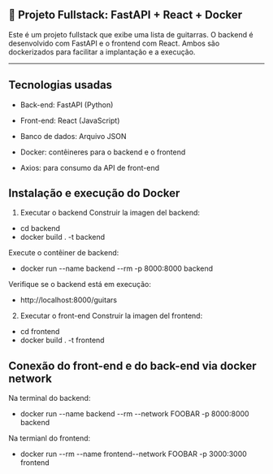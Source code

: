 ##  **📖 Projeto Fullstack: FastAPI + React + Docker**

Este é um projeto fullstack que exibe uma lista de guitarras. O backend é desenvolvido com FastAPI e o frontend com React. Ambos são dockerizados para facilitar a implantação e a execução.

---

## **Tecnologias usadas**
- Back-end: FastAPI (Python)

- Front-end: React (JavaScript)

- Banco de dados: Arquivo JSON

- Docker: contêineres para o backend e o frontend

- Axios: para consumo da API de front-end



## **Instalação e execução do Docker**
1. Executar o backend
Construir la imagen del backend:
- cd backend
- docker build . -t backend

Execute o contêiner de backend:
- docker run --name backend --rm -p 8000:8000 backend

Verifique se o backend está em execução:
- http://localhost:8000/guitars

2. Executar o front-end
Construir la imagen del frontend:
- cd frontend
- docker build . -t frontend

## **Conexão do front-end e do back-end via docker network**
Na terminal do backend:
- docker run --name backend --rm --network FOOBAR -p 8000:8000 backend

Na termianl do frontend:
- docker run --rm --name frontend--network FOOBAR -p 3000:3000 frontend


